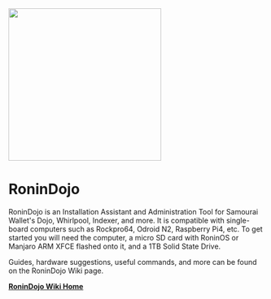 <img src="https://raw.githubusercontent.com/Crazyk031/Images/master/RoninDojo%20Logo.png" width="300" height="300" />

# RoninDojo
RoninDojo is an Installation Assistant and Administration Tool for Samourai Wallet's Dojo, Whirlpool, Indexer, and more. It is compatible with single-board computers such as Rockpro64, Odroid N2, Raspberry Pi4, etc. To get started you will need the computer, a micro SD card with RoninOS or Manjaro ARM XFCE flashed onto it, and a 1TB Solid State Drive.

Guides, hardware suggestions, useful commands, and more can be found on the RoninDojo Wiki page.

[**RoninDojo Wiki Home**](https://code.samourai.io/ronindojo/RoninDojo/-/wikis/home)
